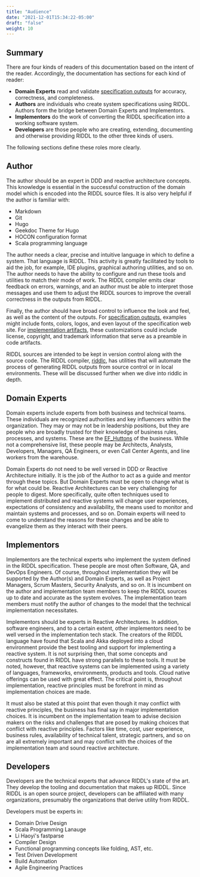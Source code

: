 ```yaml
---
title: "Audience"
date: "2021-12-01T15:34:22-05:00"
draft: "false"
weight: 10
---
```


## Summary
There are four kinds of readers of this documentation based on the intent of
the reader. Accordingly, the documentation has sections for each kind of
reader:
* **Domain Experts** read and validate [specification outputs](../riddloutputs/)
  for accuracy, correctness, and completeness.
* **Authors** are individuals who create system specifications using RIDDL.  
  Authors form the bridge between Domain Experts and Implementors.
* **Implementors** do the work of converting the RIDDL specification into a
  working software system.
* **Developers** are those people who are creating, extending, documenting and
  otherwise providing RIDDL to the other three kinds of users.

The following sections define these roles more clearly.

## Author
The author should be an expert in DDD and reactive architecture concepts. This
knowledge is essential in the successful construction of the domain model which
is encoded into the RIDDL source files. It is also very helpful if the author
is familiar with:
* Markdown
* Git
* Hugo
* Geekdoc Theme for Hugo
* HOCON configuration format
* Scala programming language

The author needs a clear, precise and intuitive language in which to define a
system. That language is RIDDL. This activity is greatly facilitated by tools
to aid the job, for example, IDE plugins, graphical authoring utilities, and
so on. The author needs to have the ability to configure and run these tools and
utilities to match their mode of work. The RIDDL compiler emits clear
feedback on errors, warnings, and an author must be able to interpret those
messages and use them to adjust the RIDDL sources to improve the overall
correctness in the outputs from RIDDL.

Finally, the author should have broad control to influence the look and feel,
as well as the content of the outputs. For
[specification outputs](../riddloutputs/), examples might include fonts,
colors, logos, and even layout of the specification web site.
For [implementation artifacts](../riddloutputs/), these customizations could
include license, copyright, and trademark information that serve as a preamble
in code artifacts.

RIDDL sources are intended to be kept in version control along with the source
code. The RIDDL compiler, [riddlc](../essentialutitlies/riddlc/), has
utilities that will automate the process of generating RIDDL outputs from
source control or in local environments. These will be discussed further when
we dive into riddlc in depth.

## Domain Experts
Domain experts include experts from both business and technical teams. These
individuals are recognized authorities and key influencers within the
organization. They may or may not be in leadership positions, but they are
people who are broadly trusted for their knowledge of business rules,  
processes, and systems. These are the
[EF_Huttons](https://www.youtube.com/watch?v=ByhYlY5WVvQ) of the business.
While not a comprehensive list, these people may be Architects, Analysts,
Developers, Managers, QA Engineers, or even Call Center Agents, and line
workers from the warehouse.

Domain Experts do not need to be well versed in DDD or Reactive Architecture
initially. It is the job of the Author to act as a guide and mentor through
these topics. But Domain Experts must be open to change what is for what
could be. Reactive Architectures can be very challenging for people to digest.
More specifically, quite often techniques used to implement distributed and
reactive systems will change user experiences, expectations of consistency
and availability, the means used to monitor and maintain systems and processes,
and so on. Domain experts will need to come to understand the reasons for
these changes and be able to evangelize them as they interact with their peers.

## Implementors
Implementors are the technical experts who implement the system defined in the
RIDDL specification. These people are most often Software, QA, and DevOps
Engineers. Of course, throughout implementation they will be supported by the
Author(s) and Domain Experts, as well as Project Managers, Scrum Masters, 
Security Analysts, and so on. It is incumbent on the author and implementation
team members to keep the RIDDL sources up to date and accurate as the system
evolves. The implementation team members must notify the author of changes to 
the model that the technical implementation necessitates.

Implementors should be experts in Reactive Architectures. In addition, software
engineers, and to a certain extent, other implementors need to be well versed
in the implementation tech stack. The creators of the RIDDL language have found
that Scala and Akka deployed into a cloud environment provide the best tooling
and support for implementing a reactive system. It is not surprising then, that
some concepts and constructs found in RIDDL have strong parallels to these 
tools. It must be noted, however, that reactive systems can be implemented
using a variety of languages, frameworks, environments, products and tools. 
Cloud native offerings can be used with great effect. The critical point is, 
throughout implementation, reactive principles must be forefront in mind as
implementation choices are made.

It must also be stated at this point that even though it may conflict with
reactive principles, the business has final say in major implementation 
choices. It is incumbent on the implementation team to advise decision makers
on the risks and challenges that are posed by making choices that conflict with
reactive principles. Factors like time, cost, user experience, business rules,
availability of technical talent, strategic partners, and so on are all 
extremely important and may conflict with the choices of the implementation 
team and sound reactive architecture.

## Developers
Developers are the technical experts that advance RIDDL's state of the art. They
develop the tooling and documentation that makes up RIDDL. Since RIDDL is an 
open source project, developers can be affiliated with many organizations, 
presumably the organizations that derive utility from RIDDL. 

Developers must be experts in:
* Domain Drive Design
* Scala Programming Lanauge
* Li Haoyi's fastparse
* Compiler Design
* Functional programming concepts like folding, AST, etc. 
* Test Driven Development
* Build Automation
* Agile Engineering Practices
